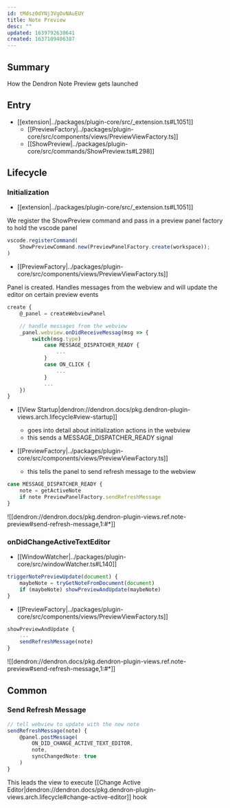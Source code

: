 ```yaml
---
id: tMdsz0dYNj3VgOvNAuEUY
title: Note Preview
desc: ""
updated: 1639792630641
created: 1637109406387
---
```


## Summary

How the Dendron Note Preview gets launched

## Entry

- [[extension|../packages/plugin-core/src/_extension.ts#L1051]]
  - [[PreviewFactory|../packages/plugin-core/src/components/views/PreviewViewFactory.ts]]
  - [[ShowPreview|../packages/plugin-core/src/commands/ShowPreview.ts#L298]]

## Lifecycle

### Initialization

- [[extension|../packages/plugin-core/src/_extension.ts#L1051]]

We register the ShowPreview command and pass in a preview panel factory to hold the vscode panel

```ts
vscode.registerCommand(
    ShowPreviewCommand.new(PreviewPanelFactory.create(workspace));
)
```

- [[PreviewFactory|../packages/plugin-core/src/components/views/PreviewViewFactory.ts]]

Panel is created. Handles messages from the webview and will update the editor on certain preview events

```ts
create {
    @_panel = createWebviewPanel

    // handle messages from the webview
    _panel.webview.onDidReceiveMessag(msg => {
        switch(msg.type)
            case MESSAGE_DISPATCHER_READY {
                ...
            }
            case ON_CLICK {
                ...
            }
            ...
    })
}
```

- [[View Startup|dendron://dendron.docs/pkg.dendron-plugin-views.arch.lifecycle#view-startup]]

  - goes into detail about initialization actions in the webview
  - this sends a MESSAGE_DISPATCHER_READY signal

- [[PreviewFactory|../packages/plugin-core/src/components/views/PreviewViewFactory.ts]]
  - this tells the panel to send refresh message to the webview

```ts
case MESSAGE_DISPATCHER_READY {
    note = getActiveNote
    if note PreviewPanelFactory.sendRefreshMessage
}
```

![[dendron://dendron.docs/pkg.dendron-plugin-views.ref.note-preview#send-refresh-message,1:#*]]

### onDidChangeActiveTextEditor

- [[WindowWatcher|../packages/plugin-core/src/windowWatcher.ts#L140]]

```ts
triggerNotePreviewUpdate(document) {
    maybeNote = tryGetNoteFromDocument(document)
    if (maybeNote) showPreviewAndUpdate(maybeNote)
}
```

- [[PreviewFactory|../packages/plugin-core/src/components/views/PreviewViewFactory.ts]]

```ts
showPreviewAndUpdate {
    ...
    sendRefreshMessage(note)
}
```

![[dendron://dendron.docs/pkg.dendron-plugin-views.ref.note-preview#send-refresh-message,1:#*]]

## Common

### Send Refresh Message

```ts
// tell webview to update with the new note
sendRefreshMessage(note) {
    @panel.postMessage(
        ON_DID_CHANGE_ACTIVE_TEXT_EDITOR,
        note,
        syncChangedNote: true
    )
}
```

This leads the view to execute [[Change Active Editor|dendron://dendron.docs/pkg.dendron-plugin-views.arch.lifecycle#change-active-editor]] hook

##
